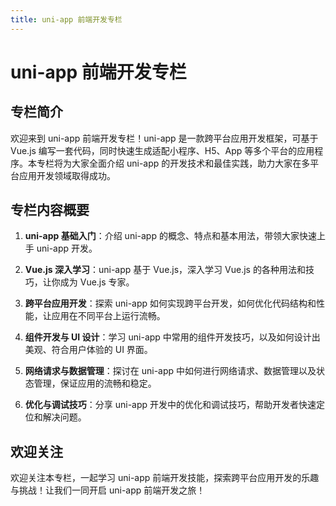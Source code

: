 ```yaml
---
title: uni-app 前端开发专栏
---
```


# uni-app 前端开发专栏

## 专栏简介

欢迎来到 uni-app 前端开发专栏！uni-app 是一款跨平台应用开发框架，可基于 Vue.js 编写一套代码，同时快速生成适配小程序、H5、App 等多个平台的应用程序。本专栏将为大家全面介绍 uni-app 的开发技术和最佳实践，助力大家在多平台应用开发领域取得成功。

## 专栏内容概要

1. **uni-app 基础入门**：介绍 uni-app 的概念、特点和基本用法，带领大家快速上手 uni-app 开发。

2. **Vue.js 深入学习**：uni-app 基于 Vue.js，深入学习 Vue.js 的各种用法和技巧，让你成为 Vue.js 专家。

3. **跨平台应用开发**：探索 uni-app 如何实现跨平台开发，如何优化代码结构和性能，让应用在不同平台上运行流畅。

4. **组件开发与 UI 设计**：学习 uni-app 中常用的组件开发技巧，以及如何设计出美观、符合用户体验的 UI 界面。

5. **网络请求与数据管理**：探讨在 uni-app 中如何进行网络请求、数据管理以及状态管理，保证应用的流畅和稳定。

6. **优化与调试技巧**：分享 uni-app 开发中的优化和调试技巧，帮助开发者快速定位和解决问题。

## 欢迎关注

欢迎关注本专栏，一起学习 uni-app 前端开发技能，探索跨平台应用开发的乐趣与挑战！让我们一同开启 uni-app 前端开发之旅！

<ArticleFooter link="https://juejin.cn/column/7070045934851194911" link-name="订阅专栏，实时更新" />
